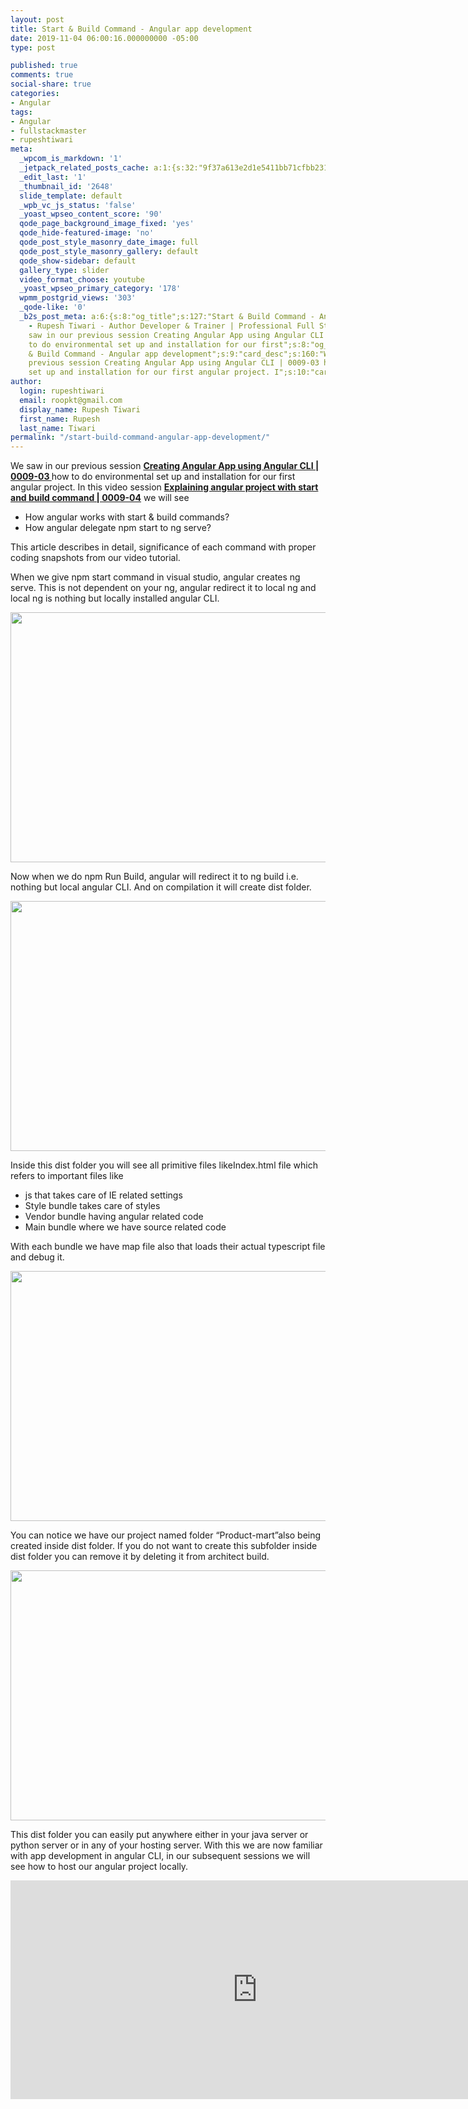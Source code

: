 ```yaml
---
layout: post
title: Start & Build Command - Angular app development
date: 2019-11-04 06:00:16.000000000 -05:00
type: post

published: true
comments: true
social-share: true
categories:
- Angular
tags:
- Angular
- fullstackmaster
- rupeshtiwari
meta:
  _wpcom_is_markdown: '1'
  _jetpack_related_posts_cache: a:1:{s:32:"9f37a613e2d1e5411bb71cfbb231e1d2";a:2:{s:7:"expires";i:1608053663;s:7:"payload";a:3:{i:0;a:1:{s:2:"id";i:2630;}i:1;a:1:{s:2:"id";i:2618;}i:2;a:1:{s:2:"id";i:2881;}}}}
  _edit_last: '1'
  _thumbnail_id: '2648'
  slide_template: default
  _wpb_vc_js_status: 'false'
  _yoast_wpseo_content_score: '90'
  qode_page_background_image_fixed: 'yes'
  qode_hide-featured-image: 'no'
  qode_post_style_masonry_date_image: full
  qode_post_style_masonry_gallery: default
  qode_show-sidebar: default
  gallery_type: slider
  video_format_choose: youtube
  _yoast_wpseo_primary_category: '178'
  wpmm_postgrid_views: '303'
  _qode-like: '0'
  _b2s_post_meta: a:6:{s:8:"og_title";s:127:"Start & Build Command - Angular app development
    - Rupesh Tiwari - Author Developer & Trainer | Professional Full Stack Training";s:7:"og_desc";s:141:"We
    saw in our previous session Creating Angular App using Angular CLI | 0009-03 how
    to do environmental set up and installation for our first";s:8:"og_image";s:69:"https://blog.rupeshtiwari.com/wp-content/uploads/2019/10/RUPESH-7.png";s:10:"card_title";s:47:"Start
    & Build Command - Angular app development";s:9:"card_desc";s:160:"We saw in our
    previous session Creating Angular App using Angular CLI | 0009-03 how to do environmental
    set up and installation for our first angular project. I";s:10:"card_image";s:69:"https://blog.rupeshtiwari.com/wp-content/uploads/2019/10/RUPESH-7.png";}
author:
  login: rupeshtiwari
  email: roopkt@gmail.com
  display_name: Rupesh Tiwari
  first_name: Rupesh
  last_name: Tiwari
permalink: "/start-build-command-angular-app-development/"
---
```

<p>We saw in our previous session <a href="https://www.youtube.com/watch?v=t_cLb4OyAsA&amp;list=PLZed_adPqIJrl9pwlERGhU-RCNOtKqvyD&amp;index=4&amp;t=0s" target="_blank" rel="noopener noreferrer"><strong>Creating Angular App using Angular CLI | 0009-03 </strong></a>how to do environmental set up and installation for our first angular project. In this video session <a href="https://www.youtube.com/watch?v=KN7Svhp9-IE&amp;list=PLZed_adPqIJrl9pwlERGhU-RCNOtKqvyD&amp;index=5&amp;t=0s" target="_blank" rel="noopener noreferrer"><strong>Explaining angular project with start and build command | 0009-04</strong></a> we will see</p>
<ul>
<li>How angular works with start &amp; build commands?</li>
<li>How angular delegate npm start to ng serve?</li>
</ul>
<p>This article describes in detail, significance of each command with proper coding snapshots from our video tutorial.</p>
<p>When we give npm start command in visual studio, angular creates ng serve. This is not dependent on your ng, angular redirect it to local ng and local ng is nothing but locally installed angular CLI.</p>
<p><img class="alignnone size-full wp-image-2644" src="{{ site.baseurl }}/assets/2019/11/OE-12.png" alt="" width="790" height="400" /></p>
<p>Now when we do npm Run Build, angular will redirect it to ng build i.e. nothing but local angular CLI. And on compilation it will create dist folder.</p>
<p><img class="alignnone size-full wp-image-2645" src="{{ site.baseurl }}/assets/2019/11/OE-13.png" alt="" width="790" height="400" /></p>
<p>Inside this dist folder you will see all primitive files likeIndex.html file which refers to important files like</p>
<ul>
<li>js that takes care of IE related settings</li>
<li>Style bundle takes care of styles</li>
<li>Vendor bundle having angular related code</li>
<li>Main bundle where we have source related code</li>
</ul>
<p>With each bundle we have map file also that loads their actual typescript file and debug it.</p>
<p><img class="alignnone size-full wp-image-2646" src="{{ site.baseurl }}/assets/2019/11/OE-14.png" alt="" width="790" height="400" /></p>
<p>You can notice we have our project named folder “Product-mart”also being created inside dist folder. If you do not want to create this subfolder inside dist folder you can remove it by deleting it from architect build.</p>
<p><img class="alignnone size-full wp-image-2647" src="{{ site.baseurl }}/assets/2019/11/OE-15.png" alt="" width="790" height="400" /></p>
<p>This dist folder you can easily put anywhere either in your java server or python server or in any of your hosting server. With this we are now familiar with app development in angular CLI, in our subsequent sessions we will see how to host our angular project locally.</p>
<p><iframe src="https://www.youtube.com/embed/KN7Svhp9-IE" width="790" height="350" frameborder="0" allowfullscreen="allowfullscreen"><span data-mce-type="bookmark" style="display: inline-block; width: 0px; overflow: hidden; line-height: 0;" class="mce_SELRES_start">﻿</span></iframe></p>

